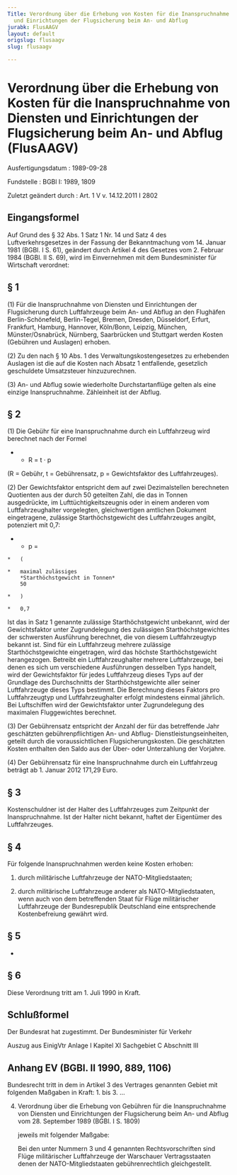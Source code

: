 ```yaml
---
Title: Verordnung über die Erhebung von Kosten für die Inanspruchnahme von Diensten
  und Einrichtungen der Flugsicherung beim An- und Abflug
jurabk: FlusAAGV
layout: default
origslug: flusaagv
slug: flusaagv

---
```


# Verordnung über die Erhebung von Kosten für die Inanspruchnahme von Diensten und Einrichtungen der Flugsicherung beim An- und Abflug (FlusAAGV)

Ausfertigungsdatum
:   1989-09-28

Fundstelle
:   BGBl I: 1989, 1809

Zuletzt geändert durch
:   Art. 1 V v. 14.12.2011 I 2802


## Eingangsformel

Auf Grund des § 32 Abs. 1 Satz 1 Nr. 14 und Satz 4 des
Luftverkehrsgesetzes in der Fassung der Bekanntmachung vom 14. Januar
1981 (BGBl. I S. 61), geändert durch Artikel 4 des Gesetzes vom 2.
Februar 1984 (BGBl. II S. 69), wird im Einvernehmen mit dem
Bundesminister für Wirtschaft verordnet:


## § 1

(1) Für die Inanspruchnahme von Diensten und Einrichtungen der
Flugsicherung durch Luftfahrzeuge beim An- und Abflug an den Flughäfen
Berlin-Schönefeld, Berlin-Tegel, Bremen, Dresden, Düsseldorf, Erfurt,
Frankfurt, Hamburg, Hannover, Köln/Bonn, Leipzig, München,
Münster/Osnabrück, Nürnberg, Saarbrücken und Stuttgart werden Kosten
(Gebühren und Auslagen) erhoben.

(2) Zu den nach § 10 Abs. 1 des Verwaltungskostengesetzes zu
erhebenden Auslagen ist die auf die Kosten nach Absatz 1 entfallende,
gesetzlich geschuldete Umsatzsteuer hinzuzurechnen.

(3) An- und Abflug sowie wiederholte Durchstartanflüge gelten als eine
einzige Inanspruchnahme. Zähleinheit ist der Abflug.


## § 2

(1) Die Gebühr für eine Inanspruchnahme durch ein Luftfahrzeug wird
berechnet nach der Formel

*    *   R = t · p



(R = Gebühr, t = Gebührensatz, p = Gewichtsfaktor des Luftfahrzeuges).

(2) Der Gewichtsfaktor entspricht dem auf zwei Dezimalstellen
berechneten Quotienten aus der durch 50 geteilten Zahl, die das in
Tonnen ausgedrückte, im Lufttüchtigkeitszeugnis oder in einem anderen
vom Luftfahrzeughalter vorgelegten, gleichwertigen amtlichen Dokument
eingetragene, zulässige Starthöchstgewicht des Luftfahrzeuges angibt,
potenziert mit 0,7:

*    *   p =

    *   (

    *   maximal zulässiges
        *Starthöchstgewicht in Tonnen*
        50

    *   )

    *   0,7



Ist das in Satz 1 genannte zulässige Starthöchstgewicht unbekannt,
wird der Gewichtsfaktor unter Zugrundelegung des zulässigen
Starthöchstgewichtes der schwersten Ausführung berechnet, die von
diesem Luftfahrzeugtyp bekannt ist. Sind für ein Luftfahrzeug mehrere
zulässige Starthöchstgewichte eingetragen, wird das höchste
Starthöchstgewicht herangezogen. Betreibt ein Luftfahrzeughalter
mehrere Luftfahrzeuge, bei denen es sich um verschiedene Ausführungen
desselben Typs handelt, wird der Gewichtsfaktor für jedes Luftfahrzeug
dieses Typs auf der Grundlage des Durchschnitts der
Starthöchstgewichte aller seiner Luftfahrzeuge dieses Typs bestimmt.
Die Berechnung dieses Faktors pro Luftfahrzeugtyp und
Luftfahrzeughalter erfolgt mindestens einmal jährlich. Bei
Luftschiffen wird der Gewichtsfaktor unter Zugrundelegung des
maximalen Fluggewichtes berechnet.

(3) Der Gebührensatz entspricht der Anzahl der für das betreffende
Jahr geschätzten gebührenpflichtigen An- und Abflug-
Dienstleistungseinheiten, geteilt durch die voraussichtlichen
Flugsicherungskosten. Die geschätzten Kosten enthalten den Saldo aus
der Über- oder Unterzahlung der Vorjahre.

(4) Der Gebührensatz für eine Inanspruchnahme durch ein Luftfahrzeug
beträgt ab 1. Januar 2012 171,29 Euro.


## § 3

Kostenschuldner ist der Halter des Luftfahrzeuges zum Zeitpunkt der
Inanspruchnahme. Ist der Halter nicht bekannt, haftet der Eigentümer
des Luftfahrzeuges.


## § 4

Für folgende Inanspruchnahmen werden keine Kosten erhoben:

1.  durch militärische Luftfahrzeuge der NATO-Mitgliedstaaten;


2.  durch militärische Luftfahrzeuge anderer als NATO-Mitgliedstaaten,
    wenn auch von dem betreffenden Staat für Flüge militärischer
    Luftfahrzeuge der Bundesrepublik Deutschland eine entsprechende
    Kostenbefreiung gewährt wird.





## § 5

-


## § 6

Diese Verordnung tritt am 1. Juli 1990 in Kraft.


## Schlußformel

Der Bundesrat hat zugestimmt.
Der Bundesminister für Verkehr

Auszug aus EinigVtr Anlage I Kapitel XI Sachgebiet C Abschnitt III

## Anhang EV (BGBl. II 1990, 889, 1106)

Bundesrecht tritt in dem in Artikel 3 des Vertrages genannten Gebiet
mit folgenden Maßgaben in Kraft:
1\. bis 3. ...

4.  Verordnung über die Erhebung von Gebühren für die Inanspruchnahme von
    Diensten und Einrichtungen der Flugsicherung beim An- und Abflug vom
    28\. September 1989 (BGBl. I S. 1809)

    jeweils mit folgender Maßgabe:

    Bei den unter Nummern 3 und 4 genannten Rechtsvorschriften sind Flüge
    militärischer Luftfahrzeuge der Warschauer Vertragsstaaten denen der
    NATO-Mitgliedstaaten gebührenrechtlich gleichgestellt.




